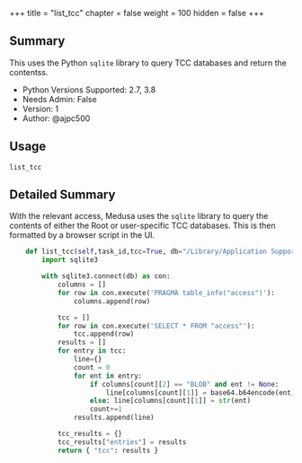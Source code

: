 +++
title = "list_tcc"
chapter = false
weight = 100
hidden = false
+++

## Summary

This uses the Python `sqlite` library to query TCC databases and return the contentss.

- Python Versions Supported: 2.7, 3.8
- Needs Admin: False  
- Version: 1  
- Author: @ajpc500  

## Usage

```
list_tcc
```

## Detailed Summary
With the relevant access, Medusa uses the `sqlite` library to query the contents of either the Root or user-specific TCC databases. This is then formatted by a browser script in the UI.

```Python
    def list_tcc(self,task_id,tcc=True, db="/Library/Application Support/com.apple.TCC/TCC.db"):
        import sqlite3

        with sqlite3.connect(db) as con:
            columns = []
            for row in con.execute('PRAGMA table_info("access")'):
                columns.append(row)

            tcc = []
            for row in con.execute('SELECT * FROM "access"'):
                tcc.append(row)
            results = []
            for entry in tcc:
                line={}
                count = 0 
                for ent in entry:
                    if columns[count][2] == "BLOB" and ent != None:
                        line[columns[count][1]] = base64.b64encode(ent).decode()
                    else: line[columns[count][1]] = str(ent)
                    count+=1
                results.append(line)

            tcc_results = {}
            tcc_results["entries"] = results
            return { "tcc": results }

```